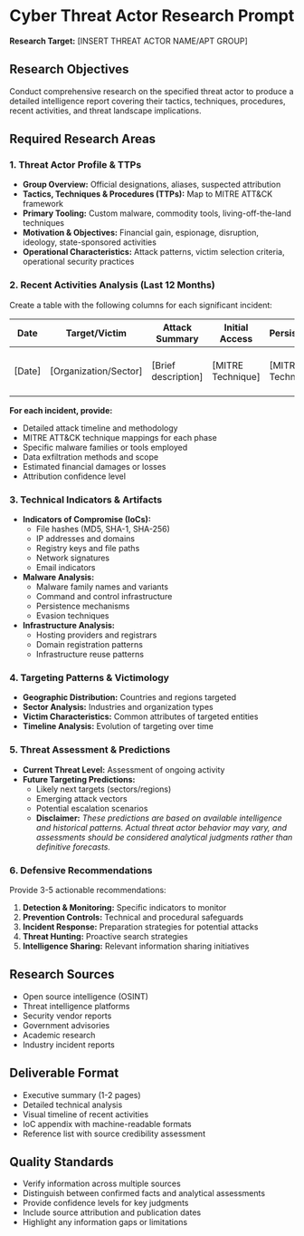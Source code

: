 # Cyber Threat Actor Research Prompt

**Research Target:** [INSERT THREAT ACTOR NAME/APT GROUP]

## Research Objectives

Conduct comprehensive research on the specified threat actor to produce a detailed intelligence report covering their tactics, techniques, procedures, recent activities, and threat landscape implications.

## Required Research Areas

### 1. Threat Actor Profile & TTPs
- **Group Overview:** Official designations, aliases, suspected attribution
- **Tactics, Techniques & Procedures (TTPs):** Map to MITRE ATT&CK framework
- **Primary Tooling:** Custom malware, commodity tools, living-off-the-land techniques
- **Motivation & Objectives:** Financial gain, espionage, disruption, ideology, state-sponsored activities
- **Operational Characteristics:** Attack patterns, victim selection criteria, operational security practices

### 2. Recent Activities Analysis (Last 12 Months)
Create a table with the following columns for each significant incident:

| Date | Target/Victim | Attack Summary | Initial Access | Persistence | Execution | Financial Impact | Tools/Malware Used |
|------|---------------|----------------|----------------|-------------|-----------|------------------|-------------------|
| [Date] | [Organization/Sector] | [Brief description] | [MITRE Technique] | [MITRE Technique] | [MITRE Technique] | [$ Amount if known] | [Specific tools] |

**For each incident, provide:**
- Detailed attack timeline and methodology
- MITRE ATT&CK technique mappings for each phase
- Specific malware families or tools employed
- Data exfiltration methods and scope
- Estimated financial damages or losses
- Attribution confidence level

### 3. Technical Indicators & Artifacts
- **Indicators of Compromise (IoCs):**
  - File hashes (MD5, SHA-1, SHA-256)
  - IP addresses and domains
  - Registry keys and file paths
  - Network signatures
  - Email indicators
- **Malware Analysis:**
  - Malware family names and variants
  - Command and control infrastructure
  - Persistence mechanisms
  - Evasion techniques
- **Infrastructure Analysis:**
  - Hosting providers and registrars
  - Domain registration patterns
  - Infrastructure reuse patterns

### 4. Targeting Patterns & Victimology
- **Geographic Distribution:** Countries and regions targeted
- **Sector Analysis:** Industries and organization types
- **Victim Characteristics:** Common attributes of targeted entities
- **Timeline Analysis:** Evolution of targeting over time

### 5. Threat Assessment & Predictions
- **Current Threat Level:** Assessment of ongoing activity
- **Future Targeting Predictions:** 
  - Likely next targets (sectors/regions)
  - Emerging attack vectors
  - Potential escalation scenarios
  - **Disclaimer:** *These predictions are based on available intelligence and historical patterns. Actual threat actor behavior may vary, and assessments should be considered analytical judgments rather than definitive forecasts.*

### 6. Defensive Recommendations
Provide 3-5 actionable recommendations:
1. **Detection & Monitoring:** Specific indicators to monitor
2. **Prevention Controls:** Technical and procedural safeguards
3. **Incident Response:** Preparation strategies for potential attacks
4. **Threat Hunting:** Proactive search strategies
5. **Intelligence Sharing:** Relevant information sharing initiatives

## Research Sources
- Open source intelligence (OSINT)
- Threat intelligence platforms
- Security vendor reports
- Government advisories
- Academic research
- Industry incident reports

## Deliverable Format
- Executive summary (1-2 pages)
- Detailed technical analysis
- Visual timeline of recent activities
- IoC appendix with machine-readable formats
- Reference list with source credibility assessment

## Quality Standards
- Verify information across multiple sources
- Distinguish between confirmed facts and analytical assessments
- Provide confidence levels for key judgments
- Include source attribution and publication dates
- Highlight any information gaps or limitations